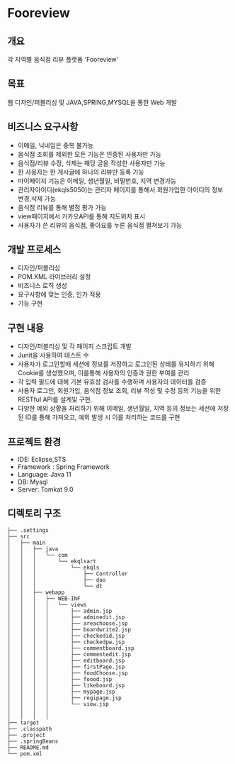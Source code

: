 # Fooreview

## 개요
각 지역별 음식점 리뷰 플랫폼 'Fooreview'   

## 목표
웹 디자인/퍼블리싱 및 JAVA,SPRING,MYSQL을 통한 Web 개발

## 비즈니스 요구사항
- 이메일, 닉네임은 중복 불가능  
- 음식점 조회를 제외한 모든 기능은 인증된 사용자만 가능  
- 음식점/리뷰 수정, 삭제는 해당 글을 작성한 사용자만 가능  
- 한 사용자는 한 게시글에 하나의 리뷰만 등록 가능
- 마이페이지 기능은 이메일, 생년월일, 비밀번호, 지역 변경가능
- 관리자아이디(ekqls5050)는 관리자 페이지를 통해서 회원가입한 아이디의 정보 변경,삭제 가능
- 음식점 리뷰를 통해 별점 평가 가능
- view페이지에서 카카오API를 통해 지도위치 표시
- 사용자가 쓴 리뷰의 음식점, 좋아요를 누른 음식점 펼쳐보기 가능

## 개발 프로세스
- 디자인/퍼블리싱
- POM.XML 라이브러리 설정
- 비즈니스 로직 생성
- 요구사항에 맞는 인증, 인가 적용
- 기능 구현
  
## 구현 내용
- 디자인/퍼블리싱 및 각 페이지 스크립트 개발
- Junit을 사용하여 테스트 수
- 사용자가 로그인할때 세션에 정보를 저장하고 로그인된 상태를 유지하기 위해 Cookie를 생성했으며,
  이를통해 사용자의 인증과 권한 부여를 관리
- 각 입력 필드에 대해 기본 유효성 검사를 수행하며 사용자의 데이터를 검증
- 사용자 로그인, 회원가입, 음식점 정보 조회, 리뷰 작성 및 수정 등의 기능을 위한 RESTful API를 설계및 구현.
- 다양한 예외 상황을 처리하기 위해 이메일, 생년월일, 지역 등의 정보는 세션에 저장된 ID를 통해 가져오고, 예외 발생 시 이를 처리하는 코드를 구현
## 프로젝트 환경
- IDE: Eclipse,STS
- Framework : Spring Framework
- Language: Java 11
- DB: Mysql
- Server: Tomkat 9.0

## 디렉토리 구조
    ├── .settings
    ├── src
    │   ├── main
    │   │   ├── java
    │   │   │   └── com
    │   │   │       └── ekqlsart
    │   │   │           └── ekqls
    │   │   │               ├── Controller
    │   │   │               ├── dao
    │   │   │               └── dt
    │   │   ├── webapp
    │   │   │   ├── WEB-INF
    │   │   │   │   └── views
    │   │   │   │       ├── admin.jsp
    │   │   │   │       ├── adminedit.jsp
    │   │   │   │       ├── areachoose.jsp
    │   │   │   │       ├── boardwrite2.jsp
    │   │   │   │       ├── checkedid.jsp
    │   │   │   │       ├── checkedpw.jsp
    │   │   │   │       ├── commentboard.jsp
    │   │   │   │       ├── commentedit.jsp
    │   │   │   │       ├── editboard.jsp
    │   │   │   │       ├── firstPage.jsp
    │   │   │   │       ├── foodChoose.jsp
    │   │   │   │       ├── foood.jsp
    │   │   │   │       ├── likeboard.jsp
    │   │   │   │       ├── mypage.jsp
    │   │   │   │       ├── regipage.jsp
    │   │   │   │       └── view.jsp
    │   │   │   │           
    │   │   │   │           
    ├── target  
    ├── .classpath
    ├── .project
    ├── .springBeans
    ├── README.md
    └── pom.xml
